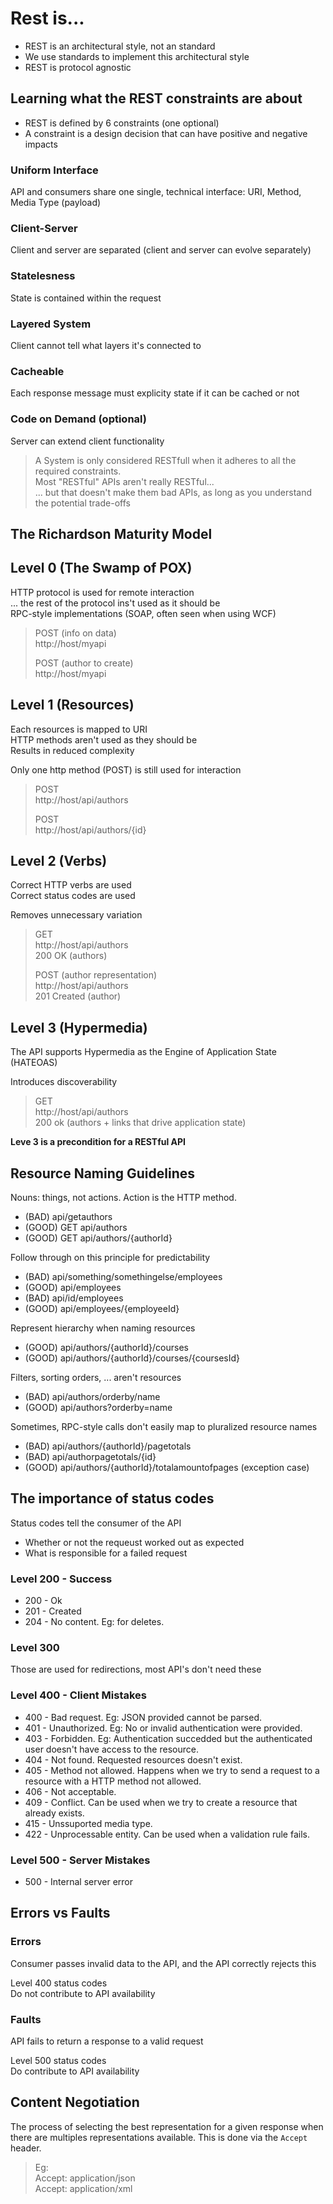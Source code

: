# Rest is...

- REST is an architectural style, not an standard
- We use standards to implement this architectural style
- REST is protocol agnostic

## Learning what the REST constraints are about

- REST is defined by 6 constraints (one optional)
- A constraint is a design decision that can have positive and negative impacts

### Uniform Interface

API and consumers share one single, technical interface: URI, Method, Media Type (payload)

### Client-Server

Client and server are separated (client and server can evolve separately)

### Statelesness

State is contained within the request

### Layered System

Client cannot tell what layers it's connected to

### Cacheable

Each response message must explicity state if it can be cached or not

### Code on Demand (optional)

Server can extend client functionality

> A System is only considered RESTfull when it adheres to all the required constraints.  
> Most "RESTful" APIs aren't really RESTful...  
> ... but that doesn't make them bad APIs, as long as you understand the potential trade-offs

## The Richardson Maturity Model

## Level 0 (The Swamp of POX)

HTTP protocol is used for remote interaction  
... the rest of the protocol ins't used as it should be  
RPC-style implementations (SOAP, often seen when using WCF)

> POST (info on data)  
> http://host/myapi
>
> POST (author to create)  
> http://host/myapi

## Level 1 (Resources)

Each resources is mapped to URI  
HTTP methods aren't used as they should be  
Results in reduced complexity

Only one http method (POST) is still used for interaction

> POST  
> http://host/api/authors
>
> POST  
> http://host/api/authors/{id}

## Level 2 (Verbs)

Correct HTTP verbs are used  
Correct status codes are used

Removes unnecessary variation

> GET  
> http://host/api/authors  
> 200 OK (authors)
>
> POST (author representation)  
> http://host/api/authors  
> 201 Created (author)

## Level 3 (Hypermedia)

The API supports Hypermedia as the Engine of Application State (HATEOAS)

Introduces discoverability

> GET  
> http://host/api/authors  
> 200 ok (authors + links that drive application state)

**Leve 3 is a precondition for a RESTful API**

## Resource Naming Guidelines

Nouns: things, not actions. Action is the HTTP method.

- (BAD) api/getauthors
- (GOOD) GET api/authors
- (GOOD) GET api/authors/{authorId}

Follow through on this principle for predictability

- (BAD) api/something/somethingelse/employees
- (GOOD) api/employees
- (BAD) api/id/employees
- (GOOD) api/employees/{employeeId}

Represent hierarchy when naming resources

- (GOOD) api/authors/{authorId}/courses
- (GOOD) api/authors/{authorId}/courses/{coursesId}

Filters, sorting orders, ... aren't resources

- (BAD) api/authors/orderby/name
- (GOOD) api/authors?orderby=name

Sometimes, RPC-style calls don't easily map to pluralized resource names

- (BAD) api/authors/{authorId}/pagetotals
- (BAD) api/authorpagetotals/{id}
- (GOOD) api/authors/{authorId}/totalamountofpages (exception case)

## The importance of status codes

Status codes tell the consumer of the API

- Whether or not the requeust worked out as expected
- What is responsible for a failed request

### Level 200 - Success

- 200 - Ok
- 201 - Created
- 204 - No content. Eg: for deletes.

### Level 300

Those are used for redirections, most API's don't need these

### Level 400 - Client Mistakes

- 400 - Bad request. Eg: JSON provided cannot be parsed.
- 401 - Unauthorized. Eg: No or invalid authentication were provided.
- 403 - Forbidden. Eg: Authentication succedded but the authenticated user doesn't have access to the resource.
- 404 - Not found. Requested resources doesn't exist.
- 405 - Method not allowed. Happens when we try to send a request to a resource with a HTTP method not allowed.
- 406 - Not acceptable.
- 409 - Conflict. Can be used when we try to create a resource that already exists.
- 415 - Unssuported media type.
- 422 - Unprocessable entity. Can be used when a validation rule fails.

### Level 500 - Server Mistakes

- 500 - Internal server error

## Errors vs Faults

### Errors

Consumer passes invalid data to the API, and the API correctly rejects this

Level 400 status codes  
Do not contribute to API availability

### Faults

API fails to return a response to a valid request

Level 500 status codes  
Do contribute to API availability

## Content Negotiation

The process of selecting the best representation for a given response when there are multiples representations available. This is done via the `Accept` header.

> Eg:  
> Accept: application/json  
> Accept: application/xml

